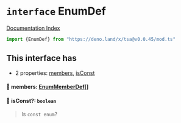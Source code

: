 # `interface` EnumDef

[Documentation Index](../README.md)

```ts
import {EnumDef} from "https://deno.land/x/tsa@v0.0.45/mod.ts"
```

## This interface has

- 2 properties:
[members](#-members-enummemberdef),
[isConst](#-isconst-boolean)


#### 📄 members: [EnumMemberDef](../interface.EnumMemberDef/README.md)\[]



#### 📄 isConst?: `boolean`

> Is `const enum`?



